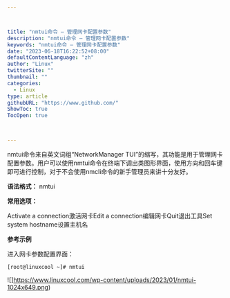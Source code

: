 ```yaml
---



title: "nmtui命令 – 管理网卡配置参数"
description: "nmtui命令 – 管理网卡配置参数"
keywords: "nmtui命令 – 管理网卡配置参数"
date: "2023-06-18T16:22:52+08:00"
defaultContentLanguage: "zh"
author: "Linux"
twitterSite: ""
thumbnail: ""
categories:
  - Linux
type: article
githubURL: "https://www.github.com/"
ShowToc: true
TocOpen: true



---
```


nmtui命令来自英文词组“NetworkManager TUI”的缩写，其功能是用于管理网卡配置参数。用户可以使用nmtui命令在终端下调出类图形界面，使用方向和回车键即可进行控制，对于不会使用nmcli命令的新手管理员来讲十分友好。

**语法格式：** nmtui

**常用选项：**

Activate a connection激活网卡Edit a connection编辑网卡Quit退出工具Set system hostname设置主机名

**参考示例**

进入网卡参数配置界面：

```
[root@linuxcool ~]# nmtui
```

![]https://www.linuxcool.com/wp-content/uploads/2023/01/nmtui-1024x649.png)